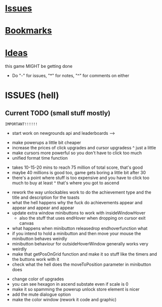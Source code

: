 # [Issues](#issues)
# [Bookmarks](#bookmarks)
# [Ideas](#ideas)

this game MIGHT be getting done

* Do "-" for issues, "*" for notes, "^" for comments on either

# ISSUES (hell)
## Current TODO (small stuff mostly)

<!-- ================ -->
	IMPORTANT!!!!!!
<!-- ================ -->
- start work on newgrounds api and leaderboards -->

<!-- balancing -->
- make powerups a little bit cheaper
- increase the prices of click upgrades and cursor upgradess
^ just a little
- make cursors more powerful so you don't have to click too much
- unified format time function

<!-- ascension -->
- takes 10-15-20 mins to reach 75 million of total score, that's good
- maybe 40 millions is good too, game gets boring a little bit after 30
- there's a point where stuff is too expensive and you have to click too much to buy at least
^ that's where you got to ascend

<!-- code -->
- rework the way unlockables work to do the achievement type and the title and description for the toasts
- what the hell happens why the fuck do achievements appear and appear and appear and appear
- update extra window minibuttons to work with insideWindowHover
	* also the stuff that uses endHover when dropping on cursor exit canvas
- what happens when minibutton releasedrop endhoverfunction what
- if you intend to hold a minibutton and then move your mouse the minibutton behaves weirdly
- minibutton behaviour for outsideHoverWindow generally works very weirdly
- make that getPosOnGrid function and make it so stuff like the timers and the buttons work with it
- check what the hell does the moveToPosition parameter in minibutton does

<!-- graphics -->
- change color of upgrades
- you can see hexagon in ascend substate even if scale is 0
- make it so spamming the powerup unlock store element is nicer
- add the mute dialogue option
- make the color window (rework it code and graphic)

